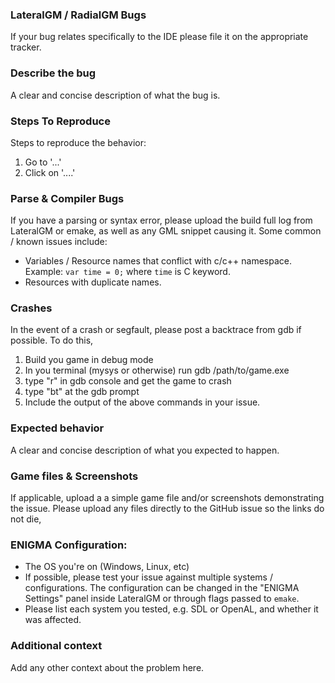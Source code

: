 ### LateralGM / RadialGM Bugs
If your bug relates specifically to the IDE please file it on the appropriate tracker.

### Describe the bug
A clear and concise description of what the bug is.

### Steps To Reproduce
Steps to reproduce the behavior:
1. Go to '...'
2. Click on '....'

### Parse & Compiler Bugs
If you have a parsing or syntax error, please upload the build full log from LateralGM or emake, as well as any GML snippet causing it. Some common / known issues include:
* Variables / Resource names that conflict with c/c++ namespace. Example: `var time = 0;` where `time` is C keyword.
* Resources with duplicate names.

### Crashes
In the event of a crash or segfault, please post a backtrace from gdb if possible. To do this,
1. Build you game in debug mode 
2. In you terminal (mysys or otherwise) run gdb /path/to/game.exe
3. type "r" in gdb console and get the game to crash
4. type "bt" at the gdb prompt
5. Include the output of the above commands in your issue.

### Expected behavior
A clear and concise description of what you expected to happen.

### Game files & Screenshots
If applicable, upload a a simple game file and/or screenshots demonstrating the issue. Please upload any files directly to the GitHub issue so the links do not die,

### ENIGMA Configuration:
* The OS you're on (Windows, Linux, etc)
* If possible, please test your issue against multiple systems / configurations. The configuration can be changed in the "ENIGMA Settings" panel inside LateralGM or through flags passed to `emake`. 
* Please list each system you tested, e.g. SDL or OpenAL, and whether it was affected.

### Additional context
Add any other context about the problem here.
